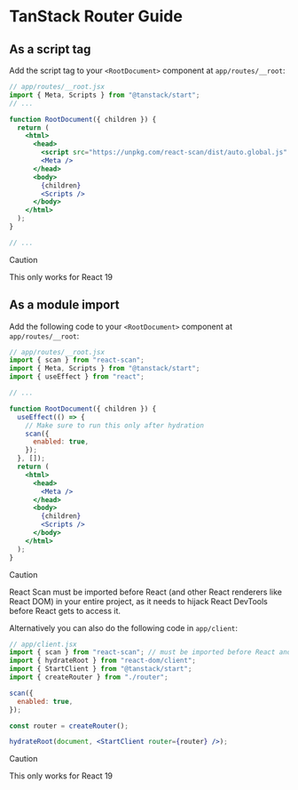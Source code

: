 # TanStack Router Guide

## As a script tag

Add the script tag to your `<RootDocument>` component at `app/routes/__root`:

```jsx
// app/routes/__root.jsx
import { Meta, Scripts } from "@tanstack/start";
// ...

function RootDocument({ children }) {
  return (
    <html>
      <head>
        <script src="https://unpkg.com/react-scan/dist/auto.global.js" />
        <Meta />
      </head>
      <body>
        {children}
        <Scripts />
      </body>
    </html>
  );
}

// ...
```

> [!CAUTION]
> This only works for React 19

## As a module import

Add the following code to your `<RootDocument>` component at `app/routes/__root`:

```jsx
// app/routes/__root.jsx
import { scan } from "react-scan";
import { Meta, Scripts } from "@tanstack/start";
import { useEffect } from "react";

// ...

function RootDocument({ children }) {
  useEffect(() => {
    // Make sure to run this only after hydration
    scan({
      enabled: true,
    });
  }, []);
  return (
    <html>
      <head>
        <Meta />
      </head>
      <body>
        {children}
        <Scripts />
      </body>
    </html>
  );
}
```

> [!CAUTION]
> React Scan must be imported before React (and other React renderers like React DOM) in your entire project, as it needs to hijack React DevTools before React gets to access it.

Alternatively you can also do the following code in `app/client`:

```jsx
// app/client.jsx
import { scan } from "react-scan"; // must be imported before React and React DOM
import { hydrateRoot } from "react-dom/client";
import { StartClient } from "@tanstack/start";
import { createRouter } from "./router";

scan({
  enabled: true,
});

const router = createRouter();

hydrateRoot(document, <StartClient router={router} />);
```

> [!CAUTION]
> This only works for React 19
